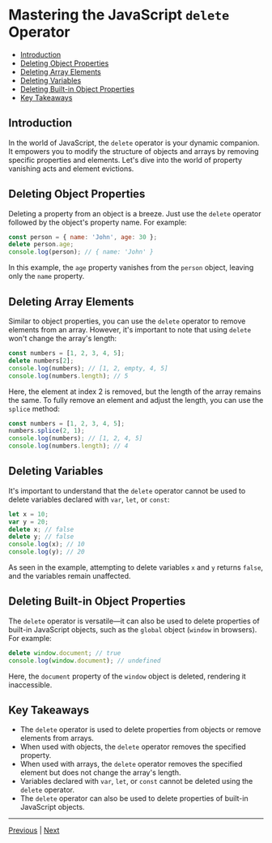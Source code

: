 <!-- omit in toc -->
# Mastering the JavaScript `delete` Operator

- [Introduction](#introduction)
- [Deleting Object Properties](#deleting-object-properties)
- [Deleting Array Elements](#deleting-array-elements)
- [Deleting Variables](#deleting-variables)
- [Deleting Built-in Object Properties](#deleting-built-in-object-properties)
- [Key Takeaways](#key-takeaways)


## Introduction

In the world of JavaScript, the `delete` operator is your dynamic companion. It empowers you to modify the structure of objects and arrays by removing specific properties and elements. Let's dive into the world of property vanishing acts and element evictions.

## Deleting Object Properties

Deleting a property from an object is a breeze. Just use the `delete` operator followed by the object's property name. For example:

```javascript
const person = { name: 'John', age: 30 };
delete person.age;
console.log(person); // { name: 'John' }
```

In this example, the `age` property vanishes from the `person` object, leaving only the `name` property.

## Deleting Array Elements

Similar to object properties, you can use the `delete` operator to remove elements from an array. However, it's important to note that using `delete` won't change the array's length:

```javascript
const numbers = [1, 2, 3, 4, 5];
delete numbers[2];
console.log(numbers); // [1, 2, empty, 4, 5]
console.log(numbers.length); // 5
```

Here, the element at index 2 is removed, but the length of the array remains the same. To fully remove an element and adjust the length, you can use the `splice` method:

```javascript
const numbers = [1, 2, 3, 4, 5];
numbers.splice(2, 1);
console.log(numbers); // [1, 2, 4, 5]
console.log(numbers.length); // 4
```

## Deleting Variables

It's important to understand that the `delete` operator cannot be used to delete variables declared with `var`, `let`, or `const`:

```javascript
let x = 10;
var y = 20;
delete x; // false
delete y; // false
console.log(x); // 10
console.log(y); // 20
```

As seen in the example, attempting to delete variables `x` and `y` returns `false`, and the variables remain unaffected.

## Deleting Built-in Object Properties

The `delete` operator is versatile—it can also be used to delete properties of built-in JavaScript objects, such as the `global` object (`window` in browsers). For example:

```javascript
delete window.document; // true
console.log(window.document); // undefined
```

Here, the `document` property of the `window` object is deleted, rendering it inaccessible.

## Key Takeaways

- The `delete` operator is used to delete properties from objects or remove elements from arrays.
- When used with objects, the `delete` operator removes the specified property.
- When used with arrays, the `delete` operator removes the specified element but does not change the array's length.
- Variables declared with `var`, `let`, or `const` cannot be deleted using the `delete` operator.
- The `delete` operator can also be used to delete properties of built-in JavaScript objects.

---

[Previous](./in-operator.md) | [Next](../JS_Conditionals/javascript-if-else.md)